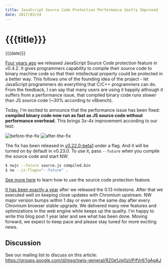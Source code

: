 ```yaml
---
title: JavaScript Source Code Protection Performance Vastly Improved
date: 2017/03/24
---
```

# {{{title}}}
{{{date}}}

[Four years ago](https://github.com/nwjs/nw.js/issues/269#event-37337214) we released JavaScript Source Code protection feature in v0.4.2. It gives programmers capability to compile their source code to binary machine code so that their intellectual property could be protected in a better way. This follows one of the founding idea of the project - let JavaScript programmers do everything that C/C++ programmers can do. From the feedback, I can say that many users are using it happily although it suffers from a performance issue, that compiled binary code runs slower than JS source code (~30% according to v8bench).

Today, I'm excited to announce that the performance issue has been fixed: **compiled binary code now run as fast as JS source code without performance overhead**. This brings 3x-4x improvement according to our test:

![before-the-fix](/images/octane.png "Before the fix")
![after-the-fix](/images/octane-future.png "After the fix")

The fix has been released in [v0.22.0-beta1](v0.22.0-beta1/) under a flag. And it will be turned on by default in v0.23.0. To use it, pass `--future` when you compile the source code and start NW:
```bash
$ nwjc --future source.js compiled.bin
$ nw --js-flags="--future" .
```
[See more here](http://docs.nwjs.io/en/latest/For%20Users/Advanced/Protect%20JavaScript%20Source%20Code/) to learn how to use the source code protection feature.

[It has been exactly a year](whats-new-in-0.13/) after we released the 0.13 milestone. After that we executed well on keeping close updates with Chromium upstream. NW major version bumps within 1 day or even on the same day after every Chromium browser stable upgrade. We delivered many new features and optimizations in the web engine while keeps up the quality. I'm happy to write this blog post 1 year later and see what has been done. Moving forward, we expect to keep pace and please stay tuned for more exciting news.

## Discussion

See our mailing list to discuss on this article: https://groups.google.com/d/msg/nwjs-general/RZ0e1Jsj0zI/PifVr6TgAgAJ